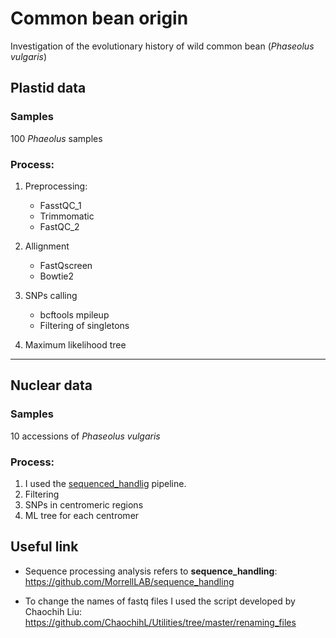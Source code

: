 # Common bean origin

 Investigation of the evolutionary history of wild common bean (*Phaseolus vulgaris*) 

## Plastid data
### Samples 
100 *Phaeolus* samples

### Process:
1. Preprocessing: 
    * FasstQC_1
    * Trimmomatic
    * FastQC_2
    
2. Allignment
    * FastQscreen
    * Bowtie2

3. SNPs calling
    * bcftools mpileup
    * Filtering of singletons

4. Maximum likelihood tree



-----------------------
##  Nuclear data
### Samples
10 accessions of *Phaseolus vulgaris*

### Process:
1. I used the [sequenced_handlig](https://github.com/MorrellLAB/sequence_handling) pipeline.
2. Filtering
3. SNPs in centromeric regions
4. ML tree for each centromer
## Useful link
* Sequence processing analysis refers to __sequence_handling__:
https://github.com/MorrellLAB/sequence_handling

* To change the names of fastq files I used the script developed by Chaochih Liu: https://github.com/ChaochihL/Utilities/tree/master/renaming_files





